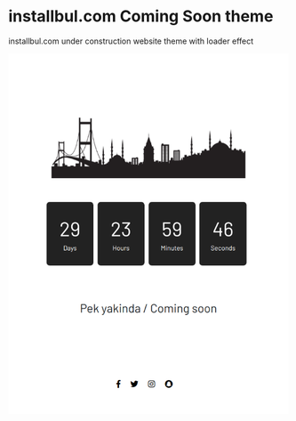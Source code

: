 # installbul.com Coming Soon theme

installbul.com under construction website theme with loader effect

![installbul.com](screenshot_installbul_com.png "under construction theme")
